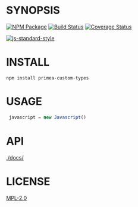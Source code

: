 # SYNOPSIS 
[![NPM Package](https://img.shields.io/npm/v/<modeule-name>.svg?style=flat-square)](https://www.npmjs.org/package/<module-name>)
[![Build Status](https://img.shields.io/travis/<gh-user>/<repo>.svg?branch=master&style=flat-square)](https://travis-ci.org/<gh-user>/<repo>)
[![Coverage Status](https://img.shields.io/coveralls/<gh-user>/<repo>.svg?style=flat-square)](https://coveralls.io/r/<gh-user>/<repo>)

[![js-standard-style](https://cdn.rawgit.com/feross/standard/master/badge.svg)](https://github.com/feross/standard)  



# INSTALL
`npm install primea-custom-types`

# USAGE

```javascript
 javascript = new Javascript()
```

# API
[./docs/](./docs/index.md)

# LICENSE
[MPL-2.0][LICENSE]

[LICENSE]: https://tldrlegal.com/license/mozilla-public-license-2.0-(mpl-2)
